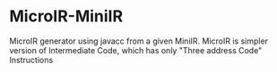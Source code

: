 MicroIR-MiniIR
==============

MicroIR generator using javacc from a given MiniIR. MicroIR is simpler version of Intermediate Code, which has only "Three address Code" Instructions
